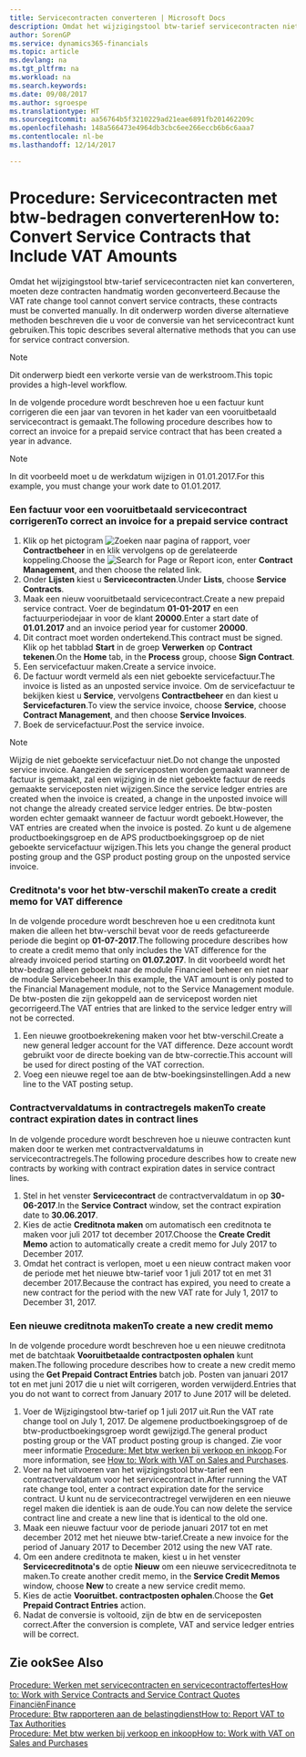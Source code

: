 ```yaml
---
title: Servicecontracten converteren | Microsoft Docs
description: Omdat het wijzigingstool btw-tarief servicecontracten niet kan converteren, moeten deze contracten handmatig worden geconverteerd. In dit onderwerp worden diverse alternatieve methoden beschreven die u voor de conversie van het servicecontract kunt gebruiken.
author: SorenGP
ms.service: dynamics365-financials
ms.topic: article
ms.devlang: na
ms.tgt_pltfrm: na
ms.workload: na
ms.search.keywords: 
ms.date: 09/08/2017
ms.author: sgroespe
ms.translationtype: HT
ms.sourcegitcommit: aa56764b5f3210229ad21eae6891fb201462209c
ms.openlocfilehash: 148a566473e4964db3cbc6ee266eccb6b6c6aaa7
ms.contentlocale: nl-be
ms.lasthandoff: 12/14/2017

---
```

# <a name="how-to-convert-service-contracts-that-include-vat-amounts"></a><span data-ttu-id="74cd4-104">Procedure: Servicecontracten met btw-bedragen converteren</span><span class="sxs-lookup"><span data-stu-id="74cd4-104">How to: Convert Service Contracts that Include VAT Amounts</span></span>
<span data-ttu-id="74cd4-105">Omdat het wijzigingstool btw-tarief servicecontracten niet kan converteren, moeten deze contracten handmatig worden geconverteerd.</span><span class="sxs-lookup"><span data-stu-id="74cd4-105">Because the VAT rate change tool cannot convert service contracts, these contracts must be converted manually.</span></span> <span data-ttu-id="74cd4-106">In dit onderwerp worden diverse alternatieve methoden beschreven die u voor de conversie van het servicecontract kunt gebruiken.</span><span class="sxs-lookup"><span data-stu-id="74cd4-106">This topic describes several alternative methods that you can use for service contract conversion.</span></span>  

> [!NOTE]  
>  <span data-ttu-id="74cd4-107">Dit onderwerp biedt een verkorte versie van de werkstroom.</span><span class="sxs-lookup"><span data-stu-id="74cd4-107">This topic provides a high-level workflow.</span></span>  

 <span data-ttu-id="74cd4-108">In de volgende procedure wordt beschreven hoe u een factuur kunt corrigeren die een jaar van tevoren in het kader van een vooruitbetaald servicecontract is gemaakt.</span><span class="sxs-lookup"><span data-stu-id="74cd4-108">The following procedure describes how to correct an invoice for a prepaid service contract that has been created a year in advance.</span></span>  

> [!NOTE]  
>  <span data-ttu-id="74cd4-109">In dit voorbeeld moet u de werkdatum wijzigen in 01.01.2017.</span><span class="sxs-lookup"><span data-stu-id="74cd4-109">For this example, you must change your work date to 01.01.2017.</span></span>  

### <a name="to-correct-an-invoice-for-a-prepaid-service-contract"></a><span data-ttu-id="74cd4-110">Een factuur voor een vooruitbetaald servicecontract corrigeren</span><span class="sxs-lookup"><span data-stu-id="74cd4-110">To correct an invoice for a prepaid service contract</span></span>  
1. <span data-ttu-id="74cd4-111">Klik op het pictogram ![Zoeken naar pagina of rapport](media/ui-search/search_small.png "pictogram Zoeken naar pagina of rapport"), voer **Contractbeheer** in en klik vervolgens op de gerelateerde koppeling.</span><span class="sxs-lookup"><span data-stu-id="74cd4-111">Choose the ![Search for Page or Report](media/ui-search/search_small.png "Search for Page or Report icon") icon, enter **Contract Management**, and then choose the related link.</span></span>  
2. <span data-ttu-id="74cd4-112">Onder **Lijsten** kiest u **Servicecontracten**.</span><span class="sxs-lookup"><span data-stu-id="74cd4-112">Under **Lists**, choose **Service Contracts**.</span></span>  
3. <span data-ttu-id="74cd4-113">Maak een nieuw vooruitbetaald servicecontract.</span><span class="sxs-lookup"><span data-stu-id="74cd4-113">Create a new prepaid service contract.</span></span> <span data-ttu-id="74cd4-114">Voer de begindatum **01-01-2017** en een factuurperiodejaar in voor de klant **20000**.</span><span class="sxs-lookup"><span data-stu-id="74cd4-114">Enter a start date of **01.01.2017** and an invoice period year for customer **20000**.</span></span>  
4. <span data-ttu-id="74cd4-115">Dit contract moet worden ondertekend.</span><span class="sxs-lookup"><span data-stu-id="74cd4-115">This contract must be signed.</span></span> <span data-ttu-id="74cd4-116">Klik op het tabblad **Start** in de groep **Verwerken** op **Contract tekenen**.</span><span class="sxs-lookup"><span data-stu-id="74cd4-116">On the **Home** tab, in the **Process** group, choose **Sign Contract**.</span></span>  
5. <span data-ttu-id="74cd4-117">Een servicefactuur maken.</span><span class="sxs-lookup"><span data-stu-id="74cd4-117">Create a service invoice.</span></span>
6. <span data-ttu-id="74cd4-118">De factuur wordt vermeld als een niet geboekte servicefactuur.</span><span class="sxs-lookup"><span data-stu-id="74cd4-118">The invoice is listed as an unposted service invoice.</span></span> <span data-ttu-id="74cd4-119">Om de servicefactuur te bekijken kiest u **Service**, vervolgens **Contractbeheer** en dan kiest u **Servicefacturen**.</span><span class="sxs-lookup"><span data-stu-id="74cd4-119">To view the service invoice, choose **Service**, choose **Contract Management**, and then choose **Service Invoices**.</span></span>  
7. <span data-ttu-id="74cd4-120">Boek de servicefactuur.</span><span class="sxs-lookup"><span data-stu-id="74cd4-120">Post the service invoice.</span></span>  

> [!NOTE]  
>  <span data-ttu-id="74cd4-121">Wijzig de niet geboekte servicefactuur niet.</span><span class="sxs-lookup"><span data-stu-id="74cd4-121">Do not change the unposted service invoice.</span></span> <span data-ttu-id="74cd4-122">Aangezien de serviceposten worden gemaakt wanneer de factuur is gemaakt, zal een wijziging in de niet geboekte factuur de reeds gemaakte serviceposten niet wijzigen.</span><span class="sxs-lookup"><span data-stu-id="74cd4-122">Since the service ledger entries are created when the invoice is created, a change in the unposted invoice will not change the already created service ledger entries.</span></span> <span data-ttu-id="74cd4-123">De btw-posten worden echter gemaakt wanneer de factuur wordt geboekt.</span><span class="sxs-lookup"><span data-stu-id="74cd4-123">However, the VAT entries are created when the invoice is posted.</span></span> <span data-ttu-id="74cd4-124">Zo kunt u de algemene productboekingsgroep en de APS productboekingsgroep op de niet geboekte servicefactuur wijzigen.</span><span class="sxs-lookup"><span data-stu-id="74cd4-124">This lets you change the general product posting group and the GSP product posting group on the unposted service invoice.</span></span>  

### <a name="to-create-a-credit-memo-for-vat-difference"></a><span data-ttu-id="74cd4-125">Creditnota's voor het btw-verschil maken</span><span class="sxs-lookup"><span data-stu-id="74cd4-125">To create a credit memo for VAT difference</span></span>  
<span data-ttu-id="74cd4-126">In de volgende procedure wordt beschreven hoe u een creditnota kunt maken die alleen het btw-verschil bevat voor de reeds gefactureerde periode die begint op **01-07-2017**.</span><span class="sxs-lookup"><span data-stu-id="74cd4-126">The following procedure describes how to create a credit memo that only includes the VAT difference for the already invoiced period starting on **01.07.2017**.</span></span> <span data-ttu-id="74cd4-127">In dit voorbeeld wordt het btw-bedrag alleen geboekt naar de module Financieel beheer en niet naar de module Servicebeheer.</span><span class="sxs-lookup"><span data-stu-id="74cd4-127">In this example, the VAT amount is only posted to the Financial Management module, not to the Service Management module.</span></span> <span data-ttu-id="74cd4-128">De btw-posten die zijn gekoppeld aan de servicepost worden niet gecorrigeerd.</span><span class="sxs-lookup"><span data-stu-id="74cd4-128">The VAT entries that are linked to the service ledger entry will not be corrected.</span></span>  

1. <span data-ttu-id="74cd4-129">Een nieuwe grootboekrekening maken voor het btw-verschil.</span><span class="sxs-lookup"><span data-stu-id="74cd4-129">Create a new general ledger account for the VAT difference.</span></span> <span data-ttu-id="74cd4-130">Deze account wordt gebruikt voor de directe boeking van de btw-correctie.</span><span class="sxs-lookup"><span data-stu-id="74cd4-130">This account will be used for direct posting of the VAT correction.</span></span>  
2. <span data-ttu-id="74cd4-131">Voeg een nieuwe regel toe aan de btw-boekingsinstellingen.</span><span class="sxs-lookup"><span data-stu-id="74cd4-131">Add a new line to the VAT posting setup.</span></span>  

### <a name="to-create-contract-expiration-dates-in-contract-lines"></a><span data-ttu-id="74cd4-132">Contractvervaldatums in contractregels maken</span><span class="sxs-lookup"><span data-stu-id="74cd4-132">To create contract expiration dates in contract lines</span></span>  
<span data-ttu-id="74cd4-133">In de volgende procedure wordt beschreven hoe u nieuwe contracten kunt maken door te werken met contractvervaldatums in servicecontractregels.</span><span class="sxs-lookup"><span data-stu-id="74cd4-133">The following procedure describes how to create new contracts by working with contract expiration dates in service contract lines.</span></span>  

1. <span data-ttu-id="74cd4-134">Stel in het venster **Servicecontract** de contractvervaldatum in op **30-06-2017**.</span><span class="sxs-lookup"><span data-stu-id="74cd4-134">In the **Service Contract** window, set the contract expiration date to **30.06.2017**.</span></span>  
2. <span data-ttu-id="74cd4-135">Kies de actie **Creditnota maken** om automatisch een creditnota te maken voor juli 2017 tot december 2017.</span><span class="sxs-lookup"><span data-stu-id="74cd4-135">Choose the **Create Credit Memo** action to automatically create a credit memo for July 2017 to December 2017.</span></span>  
3. <span data-ttu-id="74cd4-136">Omdat het contract is verlopen, moet u een nieuw contract maken voor de periode met het nieuwe btw-tarief voor 1 juli 2017 tot en met 31 december 2017.</span><span class="sxs-lookup"><span data-stu-id="74cd4-136">Because the contract has expired, you need to create a new contract for the period with the new VAT rate for July 1, 2017 to December 31, 2017.</span></span>  

### <a name="to-create-a-new-credit-memo"></a><span data-ttu-id="74cd4-137">Een nieuwe creditnota maken</span><span class="sxs-lookup"><span data-stu-id="74cd4-137">To create a new credit memo</span></span>  
<span data-ttu-id="74cd4-138">In de volgende procedure wordt beschreven hoe u een nieuwe creditnota met de batchtaak **Vooruitbetaalde contractposten ophalen** kunt maken.</span><span class="sxs-lookup"><span data-stu-id="74cd4-138">The following procedure describes how to create a new credit memo using the **Get Prepaid Contract Entries** batch job.</span></span> <span data-ttu-id="74cd4-139">Posten van januari 2017 tot en met juni 2017 die u niet wilt corrigeren, worden verwijderd.</span><span class="sxs-lookup"><span data-stu-id="74cd4-139">Entries that you do not want to correct from January 2017 to June 2017 will be deleted.</span></span>  

1. <span data-ttu-id="74cd4-140">Voer de Wijzigingstool btw-tarief op 1 juli 2017 uit.</span><span class="sxs-lookup"><span data-stu-id="74cd4-140">Run the VAT rate change tool on July 1, 2017.</span></span> <span data-ttu-id="74cd4-141">De algemene productboekingsgroep of de btw-productboekingsgroep wordt gewijzigd.</span><span class="sxs-lookup"><span data-stu-id="74cd4-141">The general product posting group or the VAT product posting group is changed.</span></span> <span data-ttu-id="74cd4-142">Zie voor meer informatie [Procedure: Met btw werken bij verkoop en inkoop](finance-work-with-vat.md).</span><span class="sxs-lookup"><span data-stu-id="74cd4-142">For more information, see [How to: Work with VAT on Sales and Purchases](finance-work-with-vat.md).</span></span>  
2. <span data-ttu-id="74cd4-143">Voer na het uitvoeren van het wijzigingstool btw-tarief een contractvervaldatum voor het servicecontract in.</span><span class="sxs-lookup"><span data-stu-id="74cd4-143">After running the VAT rate change tool, enter a contract expiration date for the service contract.</span></span> <span data-ttu-id="74cd4-144">U kunt nu de servicecontractregel verwijderen en een nieuwe regel maken die identiek is aan de oude.</span><span class="sxs-lookup"><span data-stu-id="74cd4-144">You can now delete the service contract line and create a new line that is identical to the old one.</span></span>  
3. <span data-ttu-id="74cd4-145">Maak een nieuwe factuur voor de periode januari 2017 tot en met december 2012 met het nieuwe btw-tarief.</span><span class="sxs-lookup"><span data-stu-id="74cd4-145">Create a new invoice for the period of January 2017 to December 2012 using the new VAT rate.</span></span>  
4. <span data-ttu-id="74cd4-146">Om een andere creditnota te maken, kiest u in het venster **Servicecreditnota's** de optie **Nieuw** om een nieuwe servicecreditnota te maken.</span><span class="sxs-lookup"><span data-stu-id="74cd4-146">To create another credit memo, in the **Service Credit Memos** window, choose **New** to create a new service credit memo.</span></span>  
5. <span data-ttu-id="74cd4-147">Kies de actie **Vooruitbet. contractposten ophalen**.</span><span class="sxs-lookup"><span data-stu-id="74cd4-147">Choose the **Get Prepaid Contract Entries** action.</span></span>  
6. <span data-ttu-id="74cd4-148">Nadat de conversie is voltooid, zijn de btw en de serviceposten correct.</span><span class="sxs-lookup"><span data-stu-id="74cd4-148">After the conversion is complete, VAT and service ledger entries will be correct.</span></span>  

## <a name="see-also"></a><span data-ttu-id="74cd4-149">Zie ook</span><span class="sxs-lookup"><span data-stu-id="74cd4-149">See Also</span></span>  
[<span data-ttu-id="74cd4-150">Procedure: Werken met servicecontracten en servicecontractoffertes</span><span class="sxs-lookup"><span data-stu-id="74cd4-150">How to: Work with Service Contracts and Service Contract Quotes</span></span>](service-how-to-create-service-contracts-and-service-contract-quotes.md)  
[<span data-ttu-id="74cd4-151">Financiën</span><span class="sxs-lookup"><span data-stu-id="74cd4-151">Finance</span></span>](finance.md)  
[<span data-ttu-id="74cd4-152">Procedure: Btw rapporteren aan de belastingdienst</span><span class="sxs-lookup"><span data-stu-id="74cd4-152">How to: Report VAT to Tax Authorities</span></span>](finance-how-report-vat.md)  
[<span data-ttu-id="74cd4-153">Procedure: Met btw werken bij verkoop en inkoop</span><span class="sxs-lookup"><span data-stu-id="74cd4-153">How to: Work with VAT on Sales and Purchases</span></span>](finance-work-with-vat.md)  

